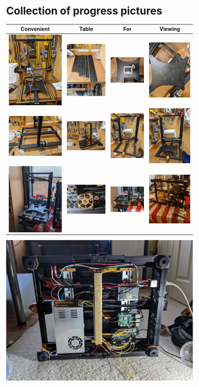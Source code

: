 # Collection of progress pictures

| Convenient | Table | For | Viewing |
| --- | --- | --- | --- |
![](photos/cr10-during-teardown.jpg) | ![](photos/cr10-extrusion.jpg) | ![](photos/cr10-carriage-plate.jpg) |![](photos/cr10-plate-drilled.jpg)
![](photos/switchwire-test1.jpg) | ![](photos/switchwire-plate-mounted.jpg) |  ![](photos/switchwire-rails-installed.jpg) | ![](photos/switchwire-x-axis-mounted.jpg) 
![](photos/switchwire-electronics-mounted.jpg) | ![](photos/notched-grill-detail.jpg) | ![](photos/switchwire-side-view.jpg) | ![](photos/switchwire-electronics-bay-wiring.jpg)
![](photos/switchwire-electronics-bay-2.jpg)

